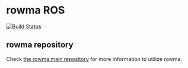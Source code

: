 # rowma ROS
[![Build Status](https://travis-ci.com/asmsuechan/rowma_ros.svg?branch=master)](https://travis-ci.com/asmsuechan/rowma_ros)

## rowma repository
Check [the rowma main repository](https://github.com/asmsuechan/rowma) for more information to utilize rowma.
